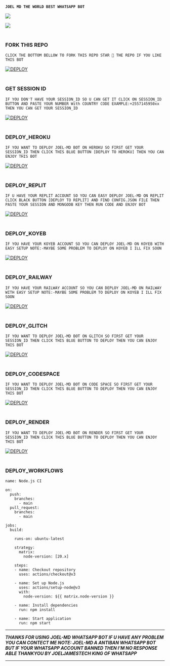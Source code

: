 

**`JOEL MD THE WORLD BEST WHATSAPP BOT`**


<a><img src='https://i.imgur.com/LyHic3i.gif'/></a>



<img align="center" height="auto"
src="https://cardivo.vercel.app/api?name=JOEL%20MD%20V5&description=🥂THE%20WORLD%20BEST%20WHATSAPP%20BOT%★%20CREATED%20BY%20JOEL%20TECH%20432%20KING%20OF%20KINGS%20OWNER%20OF%20JOEL%20MD%20WA%20BOT♥️&image=https://files.catbox.moe/5a2euh.jpg?v=4&backgroundColor=%23ecf0f1&github=joeljamestech&pattern=leaf&colorPattern=%23eaeaea"/>








### <br> FORK THIS REPO



`CLICK THE BOTTOM BELLOW TO FORK THIS REPO STAR 🌟 THE REPO IF YOU LIKE THIS BOT`



<a href='https://github.com/codespaces/new' target="_blank"><img alt='DEPLOY' src='https://img.shields.io/badge/FORK REPO-h?color=navy&style=for-the-badge&logo=visualstudiocode'/></a></p>



### <br>GET SESSION ID 
`IF YOU DON'T HAVE YOUR SESSION_ID SO U CAN GET IT CLICK ON SESSION_ID BUTTON AND PASTE YOUR NUMBER With COUNTRY CODE EXAMPLE:+2557145950xx THEN YOU CAN GET YOUR SESSION_ID`




<a href='https://github.com/codespaces/new' target="_blank"><img alt='DEPLOY' src='https://img.shields.io/badge/PAIR CODE-h?color=navy&style=for-the-badge&logo=visualstudiocode'/></a></p>


 
### <br>    DEPLOY_HEROKU 

`IF YOU WANT TO DEPLOY JOEL-MD BOT ON HEROKU SO FIRST GET YOUR SESSION_ID THEN CLICK THIS BLUE BUTTON [DEPLOY TO HEROKU] THEN YOU CAN ENJOY THIS BOT`

 

<a href='https://github.com/codespaces/new' target="_blank"><img alt='DEPLOY' src='https://img.shields.io/badge/HEROKU-h?color=navy&style=for-the-badge&logo=visualstudiocode'/></a></p>



### <br>     DEPLOY_REPLIT 

`IF U HAVE YOUR REPLIT ACCOUNT SO YOU CAN EASY DEPLOY JOEL-MD ON REPLIT CLICK BLACK BUTTON [DEPLOY TO REPLIT] AND FIND CONFIG.JSON FILE THEN PASTE YOUR SESSION AND MONGODB KEY THEN RUN CODE AND ENJOY BOT`



<a href='https://github.com/codespaces/new' target="_blank"><img alt='DEPLOY' src='https://img.shields.io/badge/REPLIT-h?color=navy&style=for-the-badge&logo=visualstudiocode'/></a></p>



### <br>   DEPLOY_KOYEB 

`IF YOU HAVE YOUR KOYEB ACCOUNT SO YOU CAN DEPLOY JOEL-MD ON KOYEB WITH EASY SETUP NOTE:-MAYBE SOME PROBLEM TO DEPLOY ON KOYEB I ILL FIX SOON `



<a href='https://github.com/codespaces/new' target="_blank"><img alt='DEPLOY' src='https://img.shields.io/badge/KOYEB-h?color=navy&style=for-the-badge&logo=visualstudiocode'/></a></p>


### <br>  DEPLOY_RAILWAY 

`IF YOU HAVE YOUR RAILWAY ACCOUNT SO YOU CAN DEPLOY JOEL-MD ON RAILWAY WITH EASY SETUP NOTE:-MAYBE SOME PROBLEM TO DEPLOY ON KOYEB I ILL FIX SOON`


<a href='https://github.com/codespaces/new' target="_blank"><img alt='DEPLOY' src='https://img.shields.io/badge/RAILWAY-h?color=navy&style=for-the-badge&logo=visualstudiocode'/></a></p>


### <br>   DEPLOY_GLITCH 


`IF YOU WANT TO DEPLOY JOEL-MD BOT ON GLITCH SO FIRST GET YOUR SESSION_ID THEN CLICK THIS BLUE BUTTON TO DEPLOY THEN YOU CAN ENJOY THIS BOT`



<a href='https://github.com/codespaces/new' target="_blank"><img alt='DEPLOY' src='https://img.shields.io/badge/GLITCH-h?color=navy&style=for-the-badge&logo=visualstudiocode'/></a></p>




### <br>   DEPLOY_CODESPACE 


`IF YOU WANT TO DEPLOY JOEL-MD BOT ON CODE SPACE SO FIRST GET YOUR SESSION_ID THEN CLICK THIS BLUE BUTTON TO DEPLOY THEN YOU CAN ENJOY THIS BOT`



<a href='https://github.com/codespaces/new' target="_blank"><img alt='DEPLOY' src='https://img.shields.io/badge/CDSPACE-h?color=navy&style=for-the-badge&logo=visualstudiocode'/></a></p>



### <br>    DEPLOY_RENDER 

`IF YOU WANT TO DEPLOY JOEL-MD BOT ON RENDER SO FIRST GET YOUR SESSION_ID THEN CLICK THIS BLUE BUTTON TO DEPLOY THEN YOU CAN ENJOY THIS BOT`




<a href='https://github.com/codespaces/new' target="_blank"><img alt='DEPLOY' src='https://img.shields.io/badge/RENDER-h?color=navy&style=for-the-badge&logo=visualstudiocode'/></a></p>



### <br>    DEPLOY_WORKFLOWS 
```
name: Node.js CI

on:
  push:
    branches:
      - main
  pull_request:
    branches:
      - main

jobs:
  build:

    runs-on: ubuntu-latest

    strategy:
      matrix:
        node-version: [20.x]

    steps:
    - name: Checkout repository
      uses: actions/checkout@v3

    - name: Set up Node.js
      uses: actions/setup-node@v3
      with:
        node-version: ${{ matrix.node-version }}

    - name: Install dependencies
      run: npm install

    - name: Start application
      run: npm start
```


------------

***THANKS FOR USING JOEL-MD WHATSAPP BOT IF U HAVE ANY PROBLEM YOU CAN CONTECT ME NOTE: JOEL-MD A ANTIBAN WHATSAPP BOT BUT IF YOUR WHATSAPP ACCOUNT BANNED THEN I'M NO RESPONSE ABLE THANKYOU BY JOELJAMESTECH KING OF WHATSAPP***

------------

